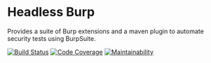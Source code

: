 Headless Burp
=============

Provides a suite of Burp extensions and a maven plugin to automate security tests using BurpSuite.

[![Build Status][travis-build-status]][travis-url]
[![Code Coverage][codecov-status]][codecov-url]
[![Maintainability][codeclimate-rating]][codeclimate-url]

[travis-build-status]: https://travis-ci.org/NetsOSS/headless-burp.svg?branch=master
[travis-url]: https://travis-ci.org/NetsOSS/headless-burp
[codecov-status]: https://codecov.io/gh/NetsOSS/headless-burp/branch/master/graph/badge.svg
[codecov-url]: https://codecov.io/gh/NetsOSS/headless-burp
[codeclimate-rating]: https://codeclimate.com/github/NetsOSS/headless-burp.svg
[codeclimate-url]: https://codeclimate.com/github/NetsOSS/headless-burp/maintainability 
